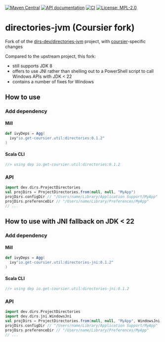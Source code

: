 [![Maven Central](https://img.shields.io/maven-central/v/io.get-coursier.util/directories.svg)](https://search.maven.org/#search|gav|1|g%3A%22io.get-coursier.util%22%20AND%20a%3A%22directories%22)
[![API documentation](http://javadoc.io/badge/io.get-coursier.util/directories.svg)](http://javadoc.io/doc/io.get-coursier.util/directories)
[![CI](https://github.com/coursier/directories-jvm/actions/workflows/ci.yml/badge.svg?branch=main)](https://github.com/coursier/directories-jvm/actions/workflows/ci.yml)
[![License: MPL-2.0](https://img.shields.io/github/license/coursier/directories-jvm.svg)](LICENSE)

# directories-jvm (Coursier fork)

Fork of of the [dirs-dev/directories-jvm](https://github.com/dirs-dev/directories-jvm) project, with [coursier](https://github.com/coursier/coursier)-specific changes

Compared to the upstream project, this fork:
* still supports JDK 8
* offers to use JNI rather than shelling out to a PowerShell script to call Windows APIs with JDK < 22
* contains a number of fixes for Windows

## How to use

### Add dependency

#### Mill
```scala
def ivyDeps = Agg(
  ivy"io.get-coursier.util:directories:0.1.2"
)
```

#### Scala CLI
```scala
//> using dep io.get-coursier.util:directories:0.1.2
```

### API

```scala
import dev.dirs.ProjectDirectories
val projDirs = ProjectDirectories.from(null, null, "MyApp")
projDirs.configDir // "/Users/name/Library/Application Support/MyApp"
projDirs.preferenceDir // "/Users/name/Library/Preferences/MyApp"
// ...
```

## How to use with JNI fallback on JDK < 22

### Add dependency

#### Mill
```scala
def ivyDeps = Agg(
  ivy"io.get-coursier.util:directories-jni:0.1.2"
)
```

#### Scala CLI
```scala
//> using dep io.get-coursier.util:directories-jni:0.1.2
```

### API

```scala
import dev.dirs.ProjectDirectories
import dev.dirs.jni.WindowsJni
val projDirs = ProjectDirectories.from(null, null, "MyApp", WindowsJni.getJdkAwareSupplier())
projDirs.configDir // "/Users/name/Library/Application Support/MyApp"
projDirs.preferenceDir // "/Users/name/Library/Preferences/MyApp"
// ...
```
